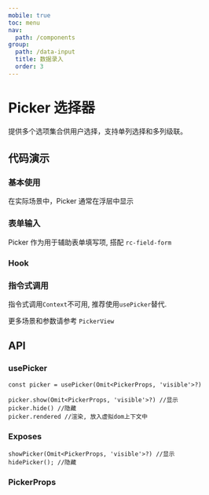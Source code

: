 ```yaml
---
mobile: true
toc: menu
nav:
  path: /components
group:
  path: /data-input
  title: 数据录入
  order: 3
---
```


# Picker 选择器

提供多个选项集合供用户选择，支持单列选择和多列级联。

## 代码演示


### 基本使用

在实际场景中，Picker 通常在浮层中显示

<code src="./demo/demo1.tsx"></code>

### 表单输入

Picker 作为用于辅助表单填写项, 搭配 `rc-field-form`

<code src="./demo/demo2.tsx"></code>

### Hook

<code src="./demo/demo3.tsx"></code>

### 指令式调用

指令式调用`Context`不可用, 推荐使用`usePicker`替代.

<code src="./demo/demo4.tsx"></code>

更多场景和参数请参考 `PickerView`


## API

### usePicker

```tsx pure
const picker = usePicker(Omit<PickerProps, 'visible'>?)

picker.show(Omit<PickerProps, 'visible'>?) //显示
picker.hide() //隐藏
picker.rendered //渲染, 放入虚拟dom上下文中
```

### Exposes

```tsx pure
showPicker(Omit<PickerProps, 'visible'>?) //显示
hidePicker(); //隐藏
```

### PickerProps

<API src="./Picker.tsx" hideTitle></API>


